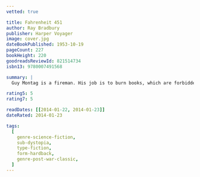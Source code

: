 ```yaml
---
vetted: true

title: Fahrenheit 451
author: Ray Bradbury
publisher: Harper Voyager
image: cover.jpg
dateBookPublished: 1953-10-19
pageCount: 227
bookHeight: 220
goodreadsReviewId: 821514734
isbn13: 9780007491568

summary: |
  Guy Montag is a fireman. His job is to burn books, which are forbidden, being the source of all discord and unhappiness. Even so, Montag is unhappy; there is discord in his marriage. Are books hidden in his house? The Mechanical Hound of the Fire Department, armed with a lethal hypodermic, escorted by helicopters, is ready to track down those dissidents who defy society to preserve and read books.

rating5: 5
rating7: 5

readDates: [[2014-01-22, 2014-01-23]]
dateRated: 2014-01-23

tags:
  [
    genre-science-fiction,
    sub-dystopia,
    type-fiction,
    form-hardback,
    genre-post-war-classic,
  ]
---
```

